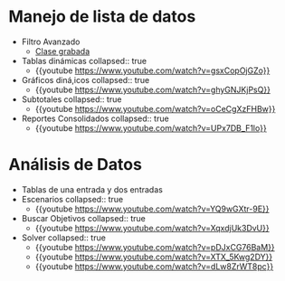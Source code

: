 # [](#1.) Manejo de lista de datos
- Filtro Avanzado
	- [Clase grabada](https://onedrive.live.com/?authkey=%21ACqdORu04Ug8foc&cid=D4C8613E4F1EC400&id=D4C8613E4F1EC400%2159015&parId=D4C8613E4F1EC400%2159009&o=OneUp)
- Tablas dinámicas
  collapsed:: true
	- {{youtube https://www.youtube.com/watch?v=gsxCopOjGZo}}
- Gráficos diná,icos
  collapsed:: true
	- {{youtube https://www.youtube.com/watch?v=ghyGNJKjPsQ}}
- Subtotales
  collapsed:: true
	- {{youtube https://www.youtube.com/watch?v=oCeCgXzFHBw}}
- Reportes Consolidados
  collapsed:: true
	- {{youtube https://www.youtube.com/watch?v=UPx7DB_F1lo}}
# [](#2.) Análisis de Datos
- Tablas de una entrada y dos entradas
- Escenarios
  collapsed:: true
	- {{youtube https://www.youtube.com/watch?v=YQ9wGXtr-9E}}
- Buscar Objetivos
  collapsed:: true
	- {{youtube https://www.youtube.com/watch?v=XqxdjUk3DvU}}
- Solver
  collapsed:: true
	- {{youtube https://www.youtube.com/watch?v=pDJxCG76BaM}}
	- {{youtube https://www.youtube.com/watch?v=XTX_5Kwg2DY}}
	- {{youtube https://www.youtube.com/watch?v=dLw8ZrWT8pc}}